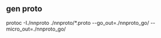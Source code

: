 ## gen proto

protoc -I./nnproto ./nnproto/*.proto --go_out=./nnproto_go/  --micro_out=./nnproto_go/ 